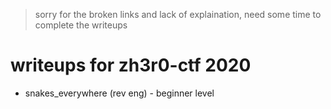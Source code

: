 > sorry for the broken links and lack of explaination, need some time to complete the writeups

# writeups for zh3r0-ctf 2020
- snakes_everywhere (rev eng) - beginner level
